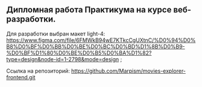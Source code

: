 
## Дипломная работа Практикума на курсе веб-разработки.

Для разработки выбран макет light-4: https://www.figma.com/file/6FMWkB94wE7KTkcCgUXtnC/%D0%94%D0%B8%D0%BF%D0%BB%D0%BE%D0%BC%D0%BD%D1%8B%D0%B9-%D0%BF%D1%80%D0%BE%D0%B5%D0%BA%D1%82?type=design&node-id=1-2798&mode=design ;

Ссылка на репозиторий: https://github.com/Marpism/movies-explorer-frontend.git
